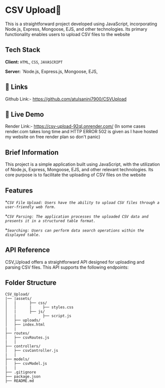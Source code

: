 # CSV Upload📄
This is a straightforward project developed using JavaScript, incorporating Node.js, Express, Mongoose, EJS, and other technologies. Its primary functionality enables users to upload CSV files to the website
## Tech Stack
**Client:** `HTML`, `CSS`, `JAVASCRIPT`

**Server:** `Node.js, Express.js, Mongoose, EJS,


## 🔗 Links
Github Link:- https://github.com/atulsanini7900/CSVUpload

## 🔗 Live Demo
Render Link:- https://csv-upload-92ql.onrender.com/     (In some cases render.com takes long time and HTTP ERROR 502 is given as I have hosted my website on free render plan so don't panic)


## Brief Information
This project is a simple application built using JavaScript, with the utilization of Node.js, Express, Mongoose, EJS, and other relevant technologies. Its core purpose is to facilitate the uploading of CSV files on the website
## Features
**`CSV File Upload: Users have the ability to upload CSV files through a user-friendly web form.`*

**`CSV Parsing: The application processes the uploaded CSV data and presents it in a structured table format.`*

**`Searching: Users can perform data search operations within the displayed table.`*
## API Reference
CSV_Upload offers a straightforward API designed for uploading and parsing CSV files. This API supports the following endpoints:

## Folder Structure
```
CSV_Upload/
|── |assets/
│   |      ├── css/
│   │      |     ├── styles.css
│   |      ├── js/
│   |            ├── script.js
│   ├── uploads/
│   ├── index.html
|   |
├── routes/
│   ├── csvRoutes.js
|   |
├── controllers/
│   ├── csvController.js
|   |
├── models/
│   ├── csvModel.js
|   |
├── .gitignore
├── package.json
├── README.md
```


